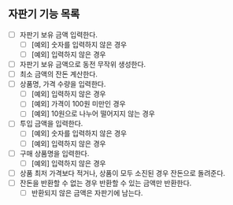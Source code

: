 ## 자판기 기능 목록

- [ ] 자판기 보유 금액 입력한다.
  - [ ] [예외] 숫자를 입력하지 않은 경우
  - [ ] [예외] 입력하지 않은 경우
- [ ] 자판기 보유 금액으로 동전 무작위 생성한다.
- [ ] 최소 금액의 잔돈 계산한다.
- [ ] 상품명, 가격 수량을 입력한다.
  - [ ] [예외] 입력하지 않은 경우
  - [ ] [예외] 가격이 100원 미만인 경우
  - [ ] [예외] 10원으로 나누어 떨어지지 않는 경우
- [ ] 투입 금액을 입력한다.
  - [ ] [예외] 숫자를 입력하지 않은 경우
  - [ ] [예외] 입력하지 않은 경우
- [ ] 구매 상품명을 입력한다.
  - [ ] [예외] 입력하지 않은 경우
- [ ] 상품 최저 가격보다 적거나, 상품이 모두 소진된 경우 잔돈으로 돌려준다.
- [ ] 잔돈을 반환할 수 없는 경우 반환할 수 있는 금액만 반환한다.
  - [ ] 반환되지 않은 금액은 자판기에 남는다.